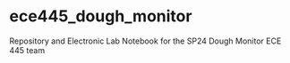 # ece445_dough_monitor
Repository and Electronic Lab Notebook for the SP24 Dough Monitor ECE 445 team
